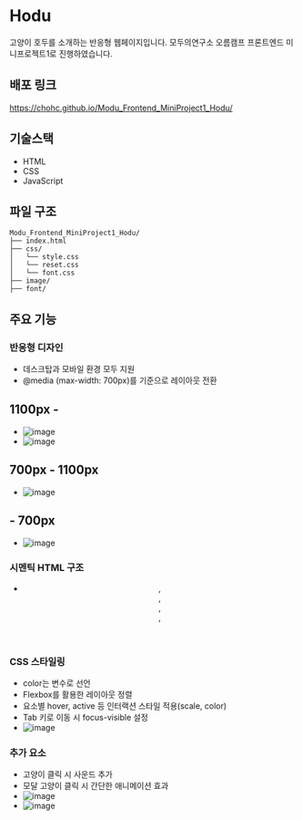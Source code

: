 # Hodu
고양이 호두를 소개하는 반응형 웹페이지입니다.
모두의연구소 오름캠프 프론트엔드 미니프로젝트1로 진행하였습니다.


## 배포 링크
https://chohc.github.io/Modu_Frontend_MiniProject1_Hodu/


## 기술스택
- HTML
- CSS
- JavaScript


## 파일 구조
```
Modu_Frontend_MiniProject1_Hodu/
├── index.html
├── css/
│   └── style.css
│   └── reset.css
│   └── font.css
├── image/
├── font/
```


## 주요 기능

### 반응형 디자인
- 데스크탑과 모바일 환경 모두 지원
- @media (max-width: 700px)를 기준으로 레이아웃 전환

## 1100px -
- ![image](https://github.com/user-attachments/assets/54662a2b-42e9-4b83-9104-9cf8676e0e26)
- ![image](https://github.com/user-attachments/assets/8094030b-cb1f-4d7a-8f47-9748496c4b69)

## 700px - 1100px
- ![image](https://github.com/user-attachments/assets/15c2cb99-f30a-4b29-b455-9e4b417078ac)


## - 700px
- ![image](https://github.com/user-attachments/assets/8bad9ca9-c4e8-4956-ad3a-6a41d1e0ad9f)



### 시멘틱 HTML 구조
- <header>, <main>, <section>, <article>, <dialog>, <footer> 등 시맨틱 태그로 의미 전달


### CSS 스타일링
- color는 변수로 선언
- Flexbox를 활용한 레이아웃 정렬
- 요소별 hover, active 등 인터랙션 스타일 적용(scale, color)
- Tab 키로 이동 시 focus-visible 설정
- ![image](https://github.com/user-attachments/assets/f88b41d6-b7b3-455c-ae3c-4727fd9315e2)


### 추가 요소
- 고양이 클릭 시 사운드 추가
- 모달 고양이 클릭 시 간단한 애니메이션 효과
- ![image](https://github.com/user-attachments/assets/c700b7a1-b4d2-46fa-a369-8eecaf822ead)
- ![image](https://github.com/user-attachments/assets/d0c5bc81-58db-4462-953d-aeec15740b57)



